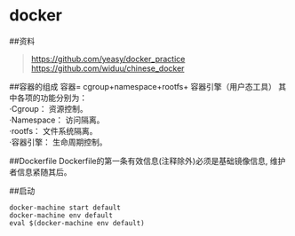 # docker

##资料
> https://github.com/yeasy/docker_practice
> https://github.com/widuu/chinese_docker

##容器的组成
容器= cgroup+namespace+rootfs+ 容器引擎（用户态工具）
其中各项的功能分别为：   
·Cgroup： 资源控制。  
·Namespace： 访问隔离。  
·rootfs： 文件系统隔离。  
·容器引擎： 生命周期控制。  

##Dockerfile
Dockerfile的第一条有效信息(注释除外)必须是基础镜像信息, 维护者信息紧随其后。

##启动
```
docker-machine start default
docker-machine env default
eval $(docker-machine env default)
```

